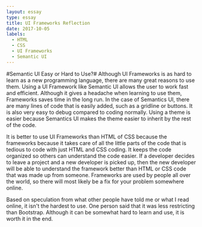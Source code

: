 ```yaml
---
layout: essay
type: essay
title: UI Frameworks Reflection
date: 2017-10-05
labels:
  - HTML
  - CSS
  - UI Frameworks
  - Semantic UI
---
```

#Semantic UI Easy or Hard to Use?#
  Although UI Frameworks is as hard to learn as a new programming language, there are many great reasons to use them. Using a UI Framework like Semantic UI allows the user to work fast and efficient. Although it gives a headache when learning to use them, Frameworks saves time in the long run. In the case of Semantics UI, there are many lines of code that is easily added, such as a gridline or buttons. It is also very easy to debug compared to coding normally. Using a theme is easier because Semantics UI makes the theme easier to inherit by the rest of the code.
  
  It is better to use UI Frameworks than HTML of CSS because the frameworks because it takes care of all the little parts of the code that is tedious to code with just HTML and CSS coding. It keeps the code organized so others can understand the code easier. If a developer decides to leave a project and a new developer is picked up, then the new developer will be able to understand the framework better than HTML or CSS code that was made up from someone. Frameworks are used by people all over the world, so there will most likely be a fix for your problem somewhere online.
  
  Based on speculation from what other people have told me or what I read online, it isn't the hardest to use. One person said that it was less restricting than Bootstrap. Although it can be somewhat hard to learn and use, it is worth it in the end.
